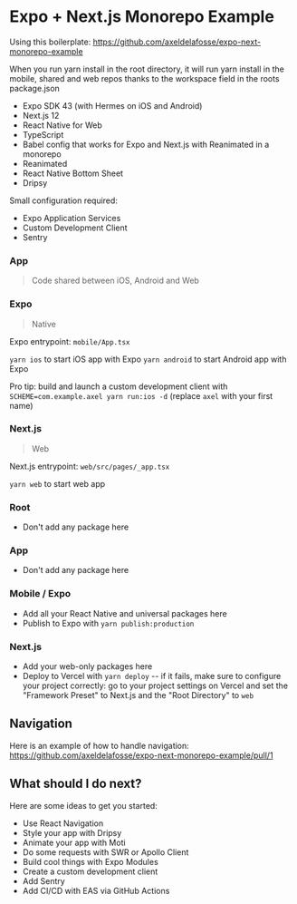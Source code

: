 # Expo + Next.js Monorepo Example
Using this boilerplate: https://github.com/axeldelafosse/expo-next-monorepo-example

When you run yarn install in the root directory, it will run yarn install in the mobile, shared and web repos thanks to the workspace field in the roots package.json

- Expo SDK 43 (with Hermes on iOS and Android)
- Next.js 12
- React Native for Web
- TypeScript
- Babel config that works for Expo and Next.js with Reanimated in a monorepo
- Reanimated
- React Native Bottom Sheet
- Dripsy

Small configuration required:

- Expo Application Services
- Custom Development Client
- Sentry

### App

> Code shared between iOS, Android and Web

### Expo

> Native

Expo entrypoint: `mobile/App.tsx`

`yarn ios` to start iOS app with Expo
`yarn android` to start Android app with Expo

Pro tip: build and launch a custom development client with `SCHEME=com.example.axel yarn run:ios -d` (replace `axel` with your first name)

### Next.js

> Web

Next.js entrypoint: `web/src/pages/_app.tsx`

`yarn web` to start web app

### Root

- Don't add any package here

### App

- Don't add any package here

### Mobile / Expo

- Add all your React Native and universal packages here
- Publish to Expo with `yarn publish:production`

### Next.js

- Add your web-only packages here
- Deploy to Vercel with `yarn deploy` -- if it fails, make sure to configure your project correctly:
  go to your project settings on Vercel and set the "Framework Preset" to Next.js and the "Root Directory" to `web`

## Navigation

Here is an example of how to handle navigation: https://github.com/axeldelafosse/expo-next-monorepo-example/pull/1

## What should I do next?

Here are some ideas to get you started:

- Use React Navigation
- Style your app with Dripsy
- Animate your app with Moti
- Do some requests with SWR or Apollo Client
- Build cool things with Expo Modules
- Create a custom development client
- Add Sentry
- Add CI/CD with EAS via GitHub Actions